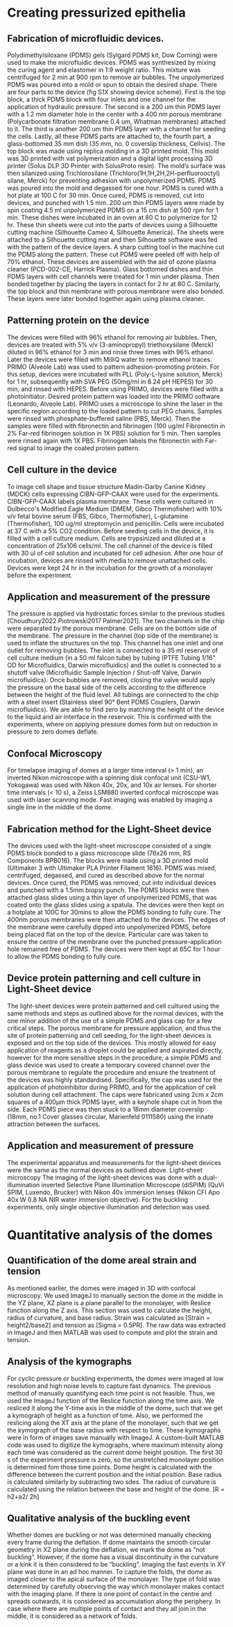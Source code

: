 # Creating pressurized epithelia

## Fabrication of microfluidic devices. 
Polydimethylsiloxane (PDMS) gels (Sylgard PDMS kit, Dow Corning) were used to make the microfluidic devices. PDMS was synthesized by mixing the curing agent and elastomer in 1:9 weight ratio. This mixture was centrifuged for 2 min at 900 rpm to remove air bubbles. The unpolymerized PDMS was poured into a mold or spun to obtain the desired shape.
There are four parts to the device (fig S1X showing device scheme). First is the top block, a thick PDMS block with four inlets and one channel for the application of hydraulic pressure. The second is a 200 um thin PDMS layer with a 1.2 mm diameter hole in the center with a 400 nm porous membrane (Polycarbonate filtration membrane 0.4 um, Whatman membranes) attached to it. The third is another 200 um thin PDMS layer with a channel for seeding the cells. Lastly, all these PDMS parts are attached to, the fourth part, a glass-bottomed 35 mm dish (35 mm, no. 0 coverslip thickness, Cellvis).
The top block was made using replica molding in a 3D printed mold. This mold was 3D printed with vat polymerization and a digital light processing 3D printer (Solus DLP 3D Printer with SolusProto resin). The mold’s surface was then silanized using Trichlorosilane (Trichloro(1H,1H,2H,2H-perfluorooctyl) silane, Merck) for preventing adhesion with unpolymerized PDMS. PDMS was poured into the mold and degassed for one hour. PDMS is cured with a hot plate at 100 C for 30 min. Once cured, PDMS is removed, cut into devices, and punched with 1.5 mm.
200 um thin PDMS layers were made by spin coating 4.5 ml unpolymerized PDMS on a 15 cm dish at 500 rpm for 1 min. These dishes were incubated in an oven at 80 C to polymerize for 12 hr. These thin sheets were cut into the parts of devices using a Silhouette cutting machine (Silhouette Cameo 4, Silhouette America). The sheets were attached to a Silhouette cutting mat and then Silhouette software was fed with the pattern of the device layers. A sharp cutting tool in the machine cut the PDMS along the pattern. These cut PDMS were peeled off with help of 70% ethanol.
These devices are assembled with the aid of ozone plasma cleaner (PCD-002-CE, Harrick Plasma). Glass bottomed dishes and thin PDMS layers with cell channels were treated for 1 min under plasma. Then bonded together by placing the layers in contact for 2 hr at 80 C. Similarly, the top block and thin membrane with porous membrane were also bonded. These layers were later bonded together again using plasma cleaner.

## Patterning protein on the device
The devices were filled with 96% ethanol for removing air bubbles. Then, devices are treated with 5% v/v (3-aminopropyl) triethoxysilane (Merck) diluted in 96% ethanol for 3 min and rinse three times with 96% ethanol. Later the devices were filled with MilliQ water to remove ethanol traces. PRIMO (Alveole Lab) was used to pattern adhesion-promoting protein. For this setup, devices were incubated with PLL (Poly-L-lysine solution, Merck) for 1 hr, subsequently with SVA PEG (50mg/ml in 8.24 pH HEPES) for 30 min, and rinsed with HEPES. Before using PRIMO, devices were filled with a photoinitiator. Desired protein pattern was loaded into the PRIMO software (Leonardo, Alveole Lab). PRIMO uses a microscope to shine the laser in the specific region according to the loaded pattern to cut PEG chains. Samples were rinsed with phosphate-buffered saline (PBS, Merck). Then the samples were filled with fibronectin and fibrinogen (100 ug/ml Fibronectin in 2% Far-red fibrinogen solution in 1X PBS) solution for 5 min. Then samples were rinsed again with 1X PBS. Fibrinogen labels the fibronectin with Far-red signal to image the coated protein pattern.

## Cell culture in the device
To image cell shape and tissue structure Madin-Darby Canine Kidney (MDCK) cells expressing CIBN-GFP-CAAX were used for the experiments. CIBN-GFP-CAAX labels plasma membrane. These cells were cultured in Dulbecco's Modified Eagle Medium (DMEM, Gibco Thermofisher) with 10% v/v fetal bovine serum (FBS, Gibco, Thermofisher), L-glutamine (Thermofisher), 100 ug/ml streptomycin and penicillin. Cells were incubated at 37 C with a 5% CO2 condition.
Before seeding cells in the device, it is filled with a cell culture medium. Cells are trypsinized and diluted at a concentration of 25x106 cells/ml. The cell channel of the device is filled with 30 ul of cell solution and incubated for cell adhesion. After one hour of incubation, devices are rinsed with media to remove unattached cells. Devices were kept 24 hr in the incubation for the growth of a monolayer before the experiment.

## Application and measurement of the pressure
The pressure is applied via hydrostatic forces similar to the previous studies [Choudhury2022 Piotrowski2017 Palmer2021]. The two channels in the chip were separated by the porous membrane. Cells are on the bottom side of the membrane. The pressure in the channel (top side of the membrane) is used to inflate the structures on the top. This channel has one inlet and one outlet for removing bubbles. The inlet is connected to a 35 ml reservoir of cell culture medium (in a 50 ml falcon tube) by tubing (PTFE Tubing 1/16" OD for Microfluidics, Darwin microfluidics) and the outlet is connected to a shutoff valve (Microfluidic Sample Injection / Shut-off Valve, Darwin microfluidics). Once bubbles are removed, closing the valve would apply the pressure on the basal side of the cells according to the difference between the height of the fluid level. All tubings are connected to the chip with a steel insert (Stainless steel 90° Bent PDMS Couplers, Darwin microfluidics). We are able to find zero by matching the height of the device to the liquid and air interface in the reservoir. This is confirmed with the experiments, where on applying pressure domes form but on reduction in pressure to zero domes deflate.

## Confocal Microscopy
For timelapse imaging of domes at a larger time interval (> 1 min), an inverted Nikon microscope with a spinning disk confocal unit (CSU-W1, Yokogawa) was used with Nikon 40x, 20x, and 10x air lenses. For shorter time intervals (< 10 s), a Zeiss LSM880 inverted confocal microscope was used with laser scanning mode. Fast imaging was enabled by imaging a single line in the middle of the dome.

## Fabrication method for the Light-Sheet device
The devices used with the light-sheet microscope consisted of a single PDMS block bonded to a glass microscope slide (76x26 mm, RS Components BPB016). The blocks were made using a 3D printed mold (Ultimaker 3 with Ultimaker PLA Printer Filament 1616). PDMS was mixed, centrifuged, degassed, and cured as described above for the normal devices. Once cured, the PDMS was removed, cut into individual devices and punched with a 1.5mm biopsy punch.
The PDMS blocks were then attached glass slides using a thin layer of unpolymerized PDMS, that was coated onto the glass slides using a spatula. The devices were then kept on a hotplate at 100C for 30mins to allow the PDMS bonding to fully cure. 
The 400nm porous membranes were then attached to the devices. The edges of the membrane were carefully dipped into unpolymerized PDMS, before being placed flat on the top of the device. Particular care was taken to ensure the centre of the membrane over the punched pressure-application hole remained free of PDMS. The devices were then kept at 65C for 1 hour to allow the PDMS bonding to fully cure.

## Device protein patterning and cell culture in Light-Sheet device
The light-sheet devices were protein patterned and cell cultured using the same methods and steps as outlined above for the normal devices, with the one minor addition of the use of a simple PDMS and glass cap for a few critical steps.
The porous membrane for pressure application, and thus the site of protein patterning and cell seeding, for the light-sheet devices is exposed and on the top side of the devices. This mostly allowed for easy application of reagents as a droplet could be applied and aspirated directly, however for the more sensitive steps in the procedure, a simple PDMS and glass device was used to create a temporary covered channel over the porous membrane to regulate the procedure and ensure the treatment of the devices was highly standardised. Specifically, the cap was used for the application of photoinhibitor during PRIMO, and for the application of cell solution during cell attachment.
The caps were fabricated using 2cm x 2cm squares of a 400µm thick PDMS layer, with a keyhole shape cut in from the side. Each PDMS piece was then stuck to a 18mm diameter coverslip (18mm, no.1 Cover glasses circular, Marienfeld 0111580) using the innate attraction between the surfaces.

## Application and measurement of pressure
The experimental apparatus and measurements for the light-sheet devices were the same as the normal devices as outlined above.
Light-sheet microscopy
The imaging of the light-sheet devices was done with a dual-illumination inverted Selective Plane Illumination Microscope (diSPIM) (QuVi SPIM, Luxendo, Brucker) with Nikon 40x immersion lenses (Nikon CFI Apo 40x W 0.8 NA NIR water immersion objective). For the buckling experiments, only single objective illumination and detection was used.

# Quantitative analysis of the domes

## Quantification of the dome areal strain and tension
As mentioned earlier, the domes were imaged in 3D with confocal microscopy. We used ImageJ to manually section the dome in the middle in the YZ plane, XZ plane is a plane parallel to the monolayer, with Reslice function along the Z axis. This section was used to calculate the height, radius of curvature, and base radius. Strain was calculated as [Strain = height2/base2] and tension as [Sigma = 0.5PR]. The raw data was extracted in ImageJ and then MATLAB was used to compute and plot the strain and tension.

## Analysis of the kymographs
For cyclic pressure or buckling experiments, the domes were imaged at low resolution and high noise levels to capture fast dynamics. The previous method of manually quantifying each time point is not feasible. Thus, we used the ImageJ function of the Reslice function along the time axis. We resliced it along the Y-time axis in the middle of the dome, such that we get a kymograph of height as a function of time. Also, we performed the reslicing along the XT axis at the plane of the monolayer, such that we get the kymograph of the base radius with respect to time. These kymographs were in form of images save manually with ImageJ. A custom-built MATLAB code was used to digitize the kymographs, where maximum intensity along each time was considered as the current dome height position. The first 30 s of the experiment pressure is zero, so the unstretched monolayer position is determined fom those time points. Dome height is calculated with the difference between the current position and the initial position. Base radius is calculated similarly by subtracting two sdes. The radius of curvature is calculated using the relation between the base and height of the dome. [R = h2+a2/ 2h]

## Qualitative analysis of the buckling event
Whether domes are buckling or not was determined manually checking every frame during the deflation. If dome maintains the smooth circular geometry in XZ plane during the deflation, we mark the dome as “not buckling”. However, if the dome has a visual discontinuity in the curvature or a kink it is then considered to be “buckling”.
Imaging the fast events in XY plane was done in an ad hoc manner. To capture the folds, the dome as imaged closer to the apical surface of the monolayer. The type of fold was determined by carefully observing the way which monolayer makes contact with the imaging plane. If there is one point of contact in the centre and spreads outwards, it is considered as accumulation along the periphery. In case where there are multiple points of contact and they all join in the middle, it is considered as a network of folds.
